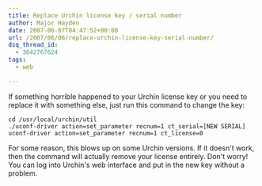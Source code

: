 ```yaml
---
title: Replace Urchin license key / serial number
author: Major Hayden
date: 2007-06-07T04:47:52+00:00
url: /2007/06/06/replace-urchin-license-key-serial-number/
dsq_thread_id:
  - 3642767624
tags:
  - web

---
```

If something horrible happened to your Urchin license key or you need to replace it with something else, just run this command to change the key:

```
cd /usr/local/urchin/util
./uconf-driver action=set_parameter recnum=1 ct_serial=[NEW SERIAL] uconf-driver action=set_parameter recnum=1 ct_license=0
```

For some reason, this blows up on some Urchin versions. If it doesn't work, then the command will actually remove your license entirely. Don't worry! You can log into Urchin's web interface and put in the new key without a problem.
